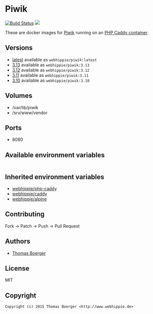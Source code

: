 # Piwik

[![Build Status](https://cloud.drone.io/api/badges/dockhippie/piwik/status.svg)](https://cloud.drone.io/dockhippie/piwik)
[![](https://images.microbadger.com/badges/image/webhippie/piwik.svg)](https://microbadger.com/images/webhippie/piwik "Get your own image badge on microbadger.com")

These are docker images for [Piwik](https://piwik.org/) running on an [PHP Caddy container](https://registry.hub.docker.com/u/webhippie/php-caddy/).


## Versions

* [latest](./latest) available as `webhippie/piwik:latest`
* [3.13](./v3.13) available as `webhippie/piwik:3.13`
* [3.12](./v3.12) available as `webhippie/piwik:3.12`
* [3.11](./v3.11) available as `webhippie/piwik:3.11`
* [3.10](./v3.10) available as `webhippie/piwik:3.10`

## Volumes

* /var/lib/piwik
* /srv/www/vendor


## Ports

* 8080


## Available environment variables

```bash

```


## Inherited environment variables

* [webhippie/php-caddy](https://github.com/dockhippie/php-caddy#available-environment-variables)
* [webhippie/caddy](https://github.com/dockhippie/caddy#available-environment-variables)
* [webhippie/alpine](https://github.com/dockhippie/alpine#available-environment-variables)


## Contributing

Fork -> Patch -> Push -> Pull Request


## Authors

* [Thomas Boerger](https://github.com/tboerger)


## License

MIT


## Copyright

```
Copyright (c) 2015 Thomas Boerger <http://www.webhippie.de>
```
